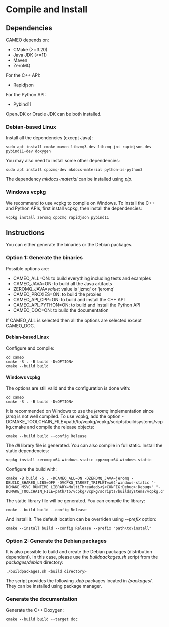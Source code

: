 # Compile and Install

## Dependencies

CAMEO depends on:
- CMake (>=3.20)
- Java JDK (>=11)
- Maven
- ZeroMQ
  
For the C++ API:
 - Rapidjson
 
For the Python API:
 - Pybind11

OpenJDK or Oracle JDK can be both installed.

### Debian-based Linux
 
Install all the dependencies (except Java):

```
sudo apt install cmake maven libzmq3-dev libzmq-jni rapidjson-dev pybind11-dev doxygen
```

You may also need to install some other dependencies:

```
sudo apt install cppzmq-dev mkdocs-material python-is-python3
```

The dependency *mkdocs-material* can be installed using *pip*.

### Windows vcpkg

We recommend to use vcpkg to compile on Windows.
To install the C++ and Python APIs, first install vcpkg, then install the dependencies:

```
vcpkg install zeromq cppzmq rapidjson pybind11
```


## Instructions

You can either generate the binaries or the Debian packages.

### Option 1: Generate the binaries

Possible options are:
- CAMEO_ALL=ON: to build everything including tests and examples
- CAMEO_JAVA=ON: to build all the Java artifacts
- ZEROMQ_JAVA=*value*: value is 'jzmq' or 'jeromq'
- CAMEO_PROXIES=ON: to build the proxies
- CAMEO_API_CPP=ON: to build and install the C++ API
- CAMEO_API_PYTHON=ON: to build and install the Python API
- CAMEO_DOC=ON: to build the documentation

If CAMEO_ALL is selected then all the options are selected except CAMEO_DOC.


#### Debian-based Linux

Configure and compile:

```
cd cameo
cmake -S . -B build -D<OPTION>
cmake --build build
```


#### Windows vcpkg

The options are still valid and the configuration is done with:

```
cd cameo
cmake -S . -B build -D<OPTION>
```

It is recommended on Windows to use the *jeromq* implementation since *jzmq* is not well compiled.
To use vcpkg, add the option -DCMAKE_TOOLCHAIN_FILE=path/to/vcpkg/vcpkg/scripts/buildsystems/vcpkg.cmake and compile the release objects:

```
cmake --build build --config Release
```

The *dll* library file is generated.
You can also compile in full static. Install the static dependencies:

```
vcpkg install zeromq:x64-windows-static cppzmq:x64-windows-static
```

Configure the build with:

```
cmake -B build -S . -DCAMEO_ALL=ON -DZEROMQ_JAVA=jeromq -DBUILD_SHARED_LIBS=OFF -DVCPKG_TARGET_TRIPLET=x64-windows-static "-DCMAKE_MSVC_RUNTIME_LIBRARY=MultiThreaded$<$<CONFIG:Debug>:Debug>" "-DCMAKE_TOOLCHAIN_FILE=path/to/vcpkg/vcpkg/scripts/buildsystems/vcpkg.cmake"
```

The static library file will be generated.
You can compile the library:

```
cmake --build build --config Release
```

And install it. The default location can be overriden using *--prefix* option:

```
cmake --install build --config Release --prefix "path\to\install"
```


### Option 2: Generate the Debian packages

It is also possible to build and create the Debian packages (distribution dependent). In this case, please use the *buildpackages.sh* script from the *packages/debian* directory:

```
./buildpackages.sh <build directory>
```

The script provides the following *.deb* packages located in *<build directory>/packages/*.
They can be installed using package manager.

### Generate the documentation

Generate the C++ Doxygen:

```
cmake --build build --target doc
```

